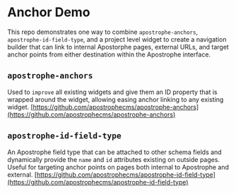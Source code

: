 # Anchor Demo

This repo demonstrates one way to combine `apostrophe-anchors`, `apostrophe-id-field-type`, and a project level widget to create a navigation builder that can link to internal Apostorphe pages, external URLs, and target anchor points from either destination within the Apostrophe interface.

## `apostrophe-anchors`
Used to `improve` all existing widgets and give them an ID property that is wrapped around the widget, allowing easing anchor linking to any existing widget.
[https://github.com/apostrophecms/apostrophe-anchors](https://github.com/apostrophecms/apostrophe-anchors)

## `apostrophe-id-field-type`
An Apostrophe field type that can be attached to other schema fields and dynamically provide the `name` and `id` attributes existing on outside pages. Useful for targeting anchor points on pages both internal to Apostrophe and external.
[https://github.com/apostrophecms/apostrophe-id-field-type](https://github.com/apostrophecms/apostrophe-id-field-type)



